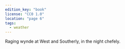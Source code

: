 ```yaml
---
edition_key: "book"
license: "CC0 1.0"
location: "page 6"
tags:
  - weather
---
```

Raging wynde at West and Southerly, in the
night chefely.
